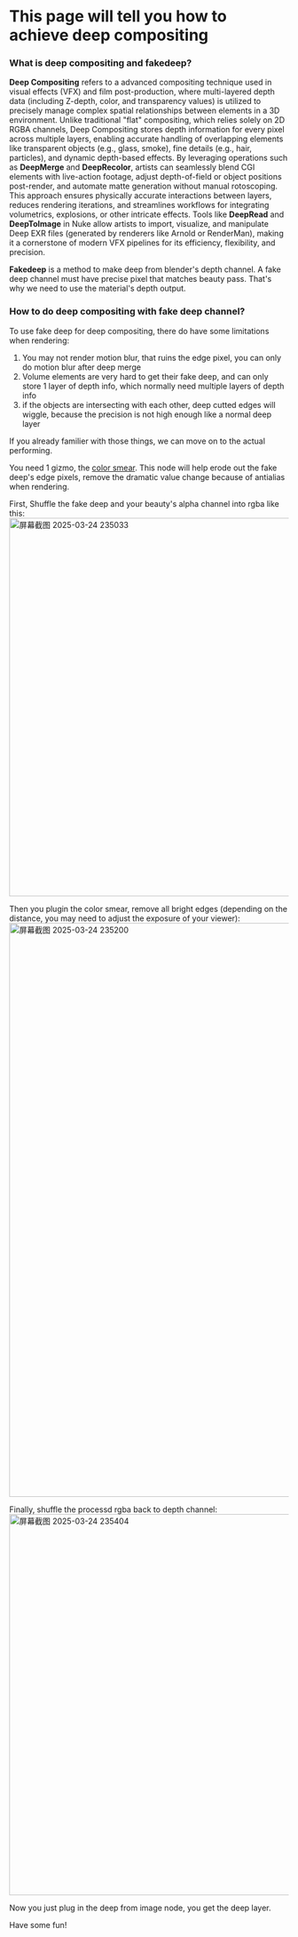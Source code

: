 # This page will tell you how to achieve deep compositing

### **What is deep compositing and fakedeep?**

**Deep Compositing** refers to a advanced compositing technique used in visual effects (VFX) and film post-production, where multi-layered depth data (including Z-depth, color, and transparency values) is utilized to precisely manage complex spatial relationships between elements in a 3D environment. Unlike traditional "flat" compositing, which relies solely on 2D RGBA channels, Deep Compositing stores depth information for every pixel across multiple layers, enabling accurate handling of overlapping elements like transparent objects (e.g., glass, smoke), fine details (e.g., hair, particles), and dynamic depth-based effects. By leveraging operations such as **DeepMerge** and **DeepRecolor**, artists can seamlessly blend CGI elements with live-action footage, adjust depth-of-field or object positions post-render, and automate matte generation without manual rotoscoping. This approach ensures physically accurate interactions between layers, reduces rendering iterations, and streamlines workflows for integrating volumetrics, explosions, or other intricate effects. Tools like **DeepRead** and **DeepToImage** in Nuke allow artists to import, visualize, and manipulate Deep EXR files (generated by renderers like Arnold or RenderMan), making it a cornerstone of modern VFX pipelines for its efficiency, flexibility, and precision.

**Fakedeep** is a method to make deep from blender's depth channel. A fake deep channel must have precise pixel that matches beauty pass. That's why we need to use the material's depth output.

### **How to do deep compositing with fake deep channel?**

To use fake deep for deep compositing, there do have some limitations when rendering: 

1. You may not render motion blur, that ruins the edge pixel, you can only do motion blur after deep merge
2. Volume elements are very hard to get their fake deep, and can only store 1 layer of depth info, which normally need multiple layers of depth info
3. if the objects are intersecting with each other, deep cutted edges will wiggle, because the precision is not high enough like a normal deep layer

If you already familier with those things, we can move on to the actual performing.

You need 1 gizmo, the [color smear](https://github.com/RichFrazer/colour-smear-for-Nuke/blob/master/colour-smear.nk). This node will help erode out the fake deep's edge pixels, remove the dramatic value change because of antialias when rendering. 

First, Shuffle the fake deep and your beauty's alpha channel into rgba like this:
<img width="681" alt="屏幕截图 2025-03-24 235033" src="https://github.com/user-attachments/assets/cabc27ab-516c-4aee-b38c-a46d9132cdff" />

Then you plugin the color smear, remove all bright edges (depending on the distance, you may need to adjust the exposure of your viewer):
<img width="1033" alt="屏幕截图 2025-03-24 235200" src="https://github.com/user-attachments/assets/7713194e-3547-4e4f-8de3-337ff1e989ed" />

Finally, shuffle the processd rgba back to depth channel:
<img width="686" alt="屏幕截图 2025-03-24 235404" src="https://github.com/user-attachments/assets/249b9baa-0936-4c98-b2df-18ed31fc60ed" />

Now you just plug in the deep from image node, you get the deep layer. 

Have some fun!
